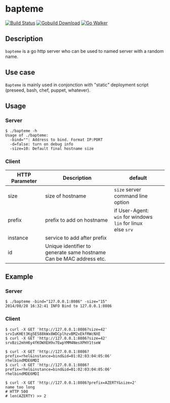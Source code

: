 # bapteme

[![Build Status](https://travis-ci.org/optiflows/bapteme.png)](https://travis-ci.org/optiflows/bapteme)
[![Gobuild Download](http://gobuild.io/badge/github.com/optiflows/bapteme/download.png)](http://gobuild.io/github.com/optiflows/bapteme)
[![Go Walker](http://gowalker.org/api/v1/badge)](https://gowalker.org/github.com/optiflows/bapteme)

## Description

`bapteme` is a go http server who can be used to named server with a random name.

## Use case

`Bapteme` is mainly used in conjonction with "static" deployment script (preseed, bash, chef, puppet, whatever).

## Usage

### Server

```shell
$ ./bapteme -h
Usage of ./bapteme:
  -bind="": Address to bind. Format IP:PORT
  -d=false: turn on debug info
  -size=10: Default final hostname size
```

### Client

|HTTP Parameter |Description |default |
|---------------|------------|--------|
|size     | size of hostname | `size` server command line option |
|prefix   | prefix to add on hostname | if User-Agent:<br>`win` for windows<br>`lin` for linux<br> else `srv` |
|instance | service to add after prefix | |
|id       | Unique identifier to generate same hostname<br>Can be MAC address etc. | |

## Example

### Server
```shell
$ ./bapteme -bind="127.0.0.1:8086" -size="15"
2014/08/28 16:32:41 INFO Bind to 127.0.0.1:8086
```

### Client
```shell
$ curl -X GET 'http://127.0.0.1:8086?size=42'
srvIuKHEt3Kg5ES88kWx8WDCplhzvBM2xEkfRWcNXE
$ curl -X GET 'http://127.0.0.1:8086?size=42'
srvBzi2mhH6y4fKOWXEH9v7EwpYMM4NesXPHY1tseW
```

```shell
$ curl -X GET 'http://127.0.0.1:8086?prefix=rhel&instance=bind&id=01:02:03:04:05:06'
rhelbindMDE6MDI
$ curl -X GET 'http://127.0.0.1:8086?prefix=rhel&instance=bind&id=01:02:03:04:05:06'
rhelbindMDE6MDI
```

```shell
$ curl -X GET 'http://127.0.0.1:8086?prefix=AZERTY&size=2'
name too long
# HTTP 500
# len(AZERTY) >> 2
```
